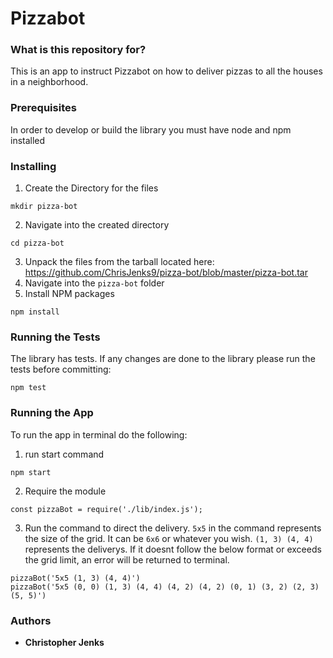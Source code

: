 # Pizzabot #

### What is this repository for? ###

This is an app to instruct Pizzabot on how to deliver pizzas to all the houses in a neighborhood.

### Prerequisites ###

In order to develop or build the library you must have node and npm installed

### Installing ###

1. Create the Directory for the files

```
mkdir pizza-bot
```

2. Navigate into the created directory

```
cd pizza-bot
```

3. Unpack the files from the tarball located here: https://github.com/ChrisJenks9/pizza-bot/blob/master/pizza-bot.tar
4. Navigate into the `pizza-bot` folder
5. Install NPM packages

```
npm install
```

### Running the Tests ###

The library has tests. If any changes are done to the library please run the tests before committing:

```
npm test
```

### Running the App ###

To run the app in terminal do the following:

1. run start command

```
npm start
```

2. Require the module

```
const pizzaBot = require('./lib/index.js');
```

3. Run the command to direct the delivery. `5x5` in the command represents the size of the grid. It can be `6x6` or whatever you wish. `(1, 3) (4, 4)` represents the deliverys. If it doesnt follow the below format or exceeds the grid limit, an error will be returned to terminal.

```
pizzaBot('5x5 (1, 3) (4, 4)')
pizzaBot('5x5 (0, 0) (1, 3) (4, 4) (4, 2) (4, 2) (0, 1) (3, 2) (2, 3) (5, 5)')
```


### Authors

* **Christopher Jenks**
